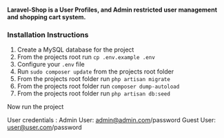 #### Laravel-Shop is a User Profiles, and Admin restricted user management and shopping cart system.


### Installation Instructions
1. Create a MySQL database for the project
2. From the projects root run `cp .env.example .env`
3. Configure your `.env` file
4. Run `sudo composer update` from the projects root folder
5. From the projects root folder run `php artisan migrate`
6. From the projects root folder run `composer dump-autoload`
7. From the projects root folder run `php artisan db:seed`

Now run the project

User credentials : 
Admin User: admin@admin.com/password
Guest User: user@user.com/password